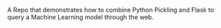 A Repo that demonstrates how to combine Python Pickling and Flask to query a Machine Learning model through the web.
